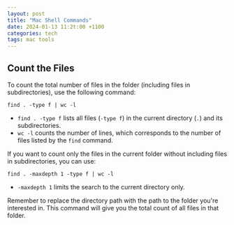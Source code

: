 ```yaml
---
layout: post
title: "Mac Shell Commands"
date: 2024-01-13 11:2t:00 +1100
categories: tech
tags: mac tools
---
```



## Count the Files

 To count the total number of files in the folder (including files in subdirectories), use the following command:
   ```
   find . -type f | wc -l
   ```
   - `find . -type f` lists all files (`-type f`) in the current directory (`.`) and its subdirectories.
   - `wc -l` counts the number of lines, which corresponds to the number of files listed by the `find` command.

If you want to count only the files in the current folder without including files in subdirectories, you can use:
   ```
   find . -maxdepth 1 -type f | wc -l
   ```
   - `-maxdepth 1` limits the search to the current directory only.

Remember to replace the directory path with the path to the folder you're interested in. This command will give you the total count of all files in that folder.
